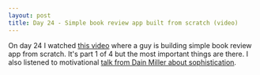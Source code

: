 ```yaml
---
layout: post
title: Day 24 - Simple book review app built from scratch (video)
---
```

On day 24 I watched [this video](https://www.youtube.com/watch?v=AMai9EZesXY) where a guy is building simple book review app from scratch. It's part 1 of 4 but the most important things are there.
I also listened to motivational [talk from Dain Miller about sophistication](https://soundcloud.com/starthere-webdev/the-sophistication-rant/s-z0xDP).
